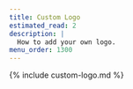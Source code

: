 ```yaml
---
title: Custom Logo
estimated_read: 2
description: |
  How to add your own logo.
menu_order: 1300
---
```


{% include custom-logo.md %}
